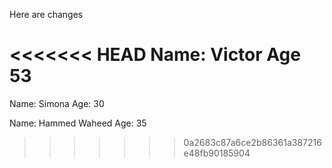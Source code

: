 Here are changes 

<<<<<<< HEAD
Name: Victor
Age 53
=======
Name: Simona 
Age: 30

Name: Hammed Waheed
Age: 35

>>>>>>> 0a2683c87a6ce2b86361a387216e48fb90185904

